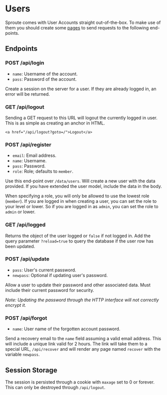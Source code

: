 # Users

Sproute comes with User Accounts straight out-of-the-box. To make use of them you should create some [pages](#pages) to send requests to the following end-points.

## Endpoints
### POST /api/login
- `name`: Username of the account.
- `pass`: Password of the account.

Create a session on the server for a user. If they are already logged in, an error will be returned.

### GET /api/logout

Sending a GET request to this URL will logout the currently logged in user. This is as simple as creating an anchor in HTML.

~~~
<a href="/api/logout?goto=/">Logout</a>
~~~

### POST /api/register
- `email`: Email address.
- `name`: Username.
- `pass`: Password.
- `role`: Role; defaults to `member`.

Use this end-point over `/data/users`. Will create a new user with the data provided. If you have extended the user model, include the data in the body.

When specifying a role, you will only be allowed to use the lowest role (`member`). If you are logged in when creating a user, you can set the role to your level or lower. So if you are logged in as `admin`, you can set the role to `admin` or lower.

### GET /api/logged

Returns the object of the user logged or `false` if not logged in. Add the query parameter `?reload=true` to query the database if the user row has been updated.

### POST /api/update
- `pass`: User's current password.
- `newpass`: Optional if updating user's password.

Allow a user to update their password and other associated data. Must include their current password for security. 

*Note: Updating the password through the HTTP interface will not correctly encrypt it.*

### POST /api/forgot
- `name`: User name of the forgotten account password.

Send a recovery email to the `name` field assuming a valid email address. This will include a unique link valid for 2 hours. The link will take them to a special URL, `/api/recover` and will render any page named `recover` with the variable `newpass`.

## Session Storage

The session is persisted through a cookie with `maxage` set to 0 or forever. This can only be destroyed through `/api/logout`.